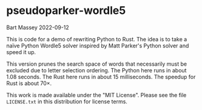 # pseudoparker-wordle5
Bart Massey 2022-09-12

This is code for a demo of rewriting Python to Rust.  The
idea is to take a naïve Python Wordle5 solver inspired by
Matt Parker's Python solver and speed it up.

This version prunes the search space of words that
necessarily must be excluded due to letter selection
ordering.  The Python here runs in about 1.08 seconds.  The
Rust here runs in about 15 milliseconds. The speedup for
Rust is about 70×.

This work is made available under the "MIT License". Please
see the file `LICENSE.txt` in this distribution for license
terms.

